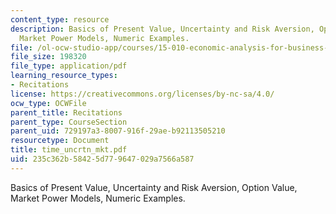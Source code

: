 ```yaml
---
content_type: resource
description: Basics of Present Value, Uncertainty and Risk Aversion, Option Value,
  Market Power Models, Numeric Examples.
file: /ol-ocw-studio-app/courses/15-010-economic-analysis-for-business-decisions-fall-2004/235c362b58425d779647029a7566a587_time_uncrtn_mkt.pdf
file_size: 198320
file_type: application/pdf
learning_resource_types:
- Recitations
license: https://creativecommons.org/licenses/by-nc-sa/4.0/
ocw_type: OCWFile
parent_title: Recitations
parent_type: CourseSection
parent_uid: 729197a3-8007-916f-29ae-b92113505210
resourcetype: Document
title: time_uncrtn_mkt.pdf
uid: 235c362b-5842-5d77-9647-029a7566a587
---
```

Basics of Present Value, Uncertainty and Risk Aversion, Option Value, Market Power Models, Numeric Examples.